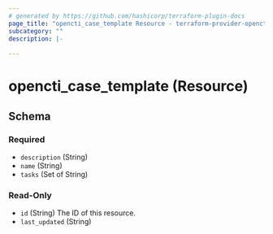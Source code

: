 ```yaml
---
# generated by https://github.com/hashicorp/terraform-plugin-docs
page_title: "opencti_case_template Resource - terraform-provider-opencti"
subcategory: ""
description: |-
  
---
```


# opencti_case_template (Resource)





<!-- schema generated by tfplugindocs -->
## Schema

### Required

- `description` (String)
- `name` (String)
- `tasks` (Set of String)

### Read-Only

- `id` (String) The ID of this resource.
- `last_updated` (String)
